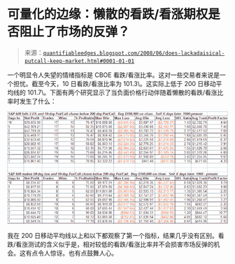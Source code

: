 <!--yml

category: 未分类

date: 2024-05-18 08:13:40

-->

# 可量化的边缘：懒散的看跌/看涨期权是否阻止了市场的反弹？

> 来源：[`quantifiableedges.blogspot.com/2008/06/does-lackadaisical-putcall-keep-market.html#0001-01-01`](http://quantifiableedges.blogspot.com/2008/06/does-lackadaisical-putcall-keep-market.html#0001-01-01)

一个明显令人失望的情绪指标是 CBOE 看跌/看涨比率。这对一些交易者来说是一个担忧。截至今天，10 日看跌/看涨比率为 101.3\。这实际上低于 200 日移动平均线的 101.7\。下面有两个研究显示了当负面价格行动伴随着懒散的看跌/看涨比率时发生了什么：

![](img/055c04a267533aba4cc1f05a6fcbcab4.png)

我在 200 日移动平均线以上和以下都观察了第一个指标，结果几乎没有区别。看跌/看涨测试的含义似乎是，相对较低的看跌/看涨比率并不会损害市场反弹的机会。这有点令人惊讶。也有点鼓舞人心。
